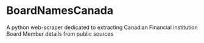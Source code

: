 # BoardNamesCanada
A python web-scraper dedicated to extracting Canadian Financial institution Board Member details from public sources
